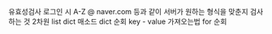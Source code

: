 유효성검사
 로그인 시 A-Z @ naver.com 등과 같이 서버가 원하는 형식을 맞춘지 검사하는 것 
2차원 list
dict 매소드
dict 순회
key - value 가져오는법
for 순회